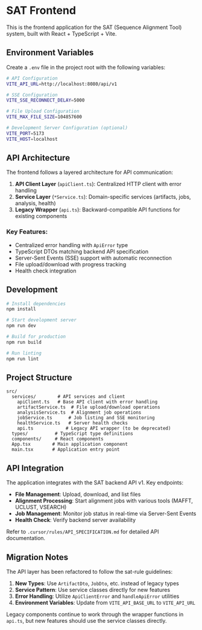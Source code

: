# SAT Frontend

This is the frontend application for the SAT (Sequence Alignment Tool) system, built with React + TypeScript + Vite.

## Environment Variables

Create a `.env` file in the project root with the following variables:

```bash
# API Configuration
VITE_API_URL=http://localhost:8080/api/v1

# SSE Configuration
VITE_SSE_RECONNECT_DELAY=5000

# File Upload Configuration
VITE_MAX_FILE_SIZE=104857600

# Development Server Configuration (optional)
VITE_PORT=5173
VITE_HOST=localhost
```

## API Architecture

The frontend follows a layered architecture for API communication:

1. **API Client Layer** (`apiClient.ts`): Centralized HTTP client with error handling
2. **Service Layer** (`*Service.ts`): Domain-specific services (artifacts, jobs, analysis, health)
3. **Legacy Wrapper** (`api.ts`): Backward-compatible API functions for existing components

### Key Features:

- Centralized error handling with `ApiError` type
- TypeScript DTOs matching backend API specification
- Server-Sent Events (SSE) support with automatic reconnection
- File upload/download with progress tracking
- Health check integration

## Development

```bash
# Install dependencies
npm install

# Start development server
npm run dev

# Build for production
npm run build

# Run linting
npm run lint
```

## Project Structure

```
src/
  services/        # API services and client
    apiClient.ts   # Base API client with error handling
    artifactService.ts  # File upload/download operations
    analysisService.ts  # Alignment job operations
    jobService.ts      # Job listing and SSE monitoring
    healthService.ts   # Server health checks
    api.ts            # Legacy API wrapper (to be deprecated)
  types/          # TypeScript type definitions
  components/     # React components
  App.tsx        # Main application component
  main.tsx       # Application entry point
```

## API Integration

The application integrates with the SAT backend API v1. Key endpoints:

- **File Management**: Upload, download, and list files
- **Alignment Processing**: Start alignment jobs with various tools (MAFFT, UCLUST, VSEARCH)
- **Job Management**: Monitor job status in real-time via Server-Sent Events
- **Health Check**: Verify backend server availability

Refer to `.cursor/rules/API_SPECIFICATION.md` for detailed API documentation.

## Migration Notes

The API layer has been refactored to follow the sat-rule guidelines:

1. **New Types**: Use `ArtifactDto`, `JobDto`, etc. instead of legacy types
2. **Service Pattern**: Use service classes directly for new features
3. **Error Handling**: Utilize `ApiClientError` and `handleApiError` utilities
4. **Environment Variables**: Update from `VITE_API_BASE_URL` to `VITE_API_URL`

Legacy components continue to work through the wrapper functions in `api.ts`, but new features should use the service classes directly.